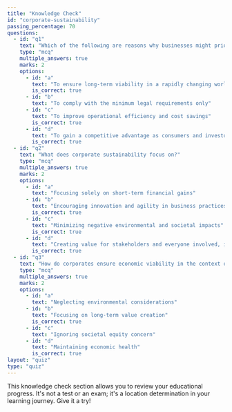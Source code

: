 ```yaml
---
title: "Knowledge Check"
id: "corporate-sustainability"
passing_percentage: 70
questions:
  - id: "q1"
    text: "Which of the following are reasons why businesses might prioritize corporate sustainability?"
    type: "mcq"
    multiple_answers: true
    marks: 2
    options:
      - id: "a"
        text: "To ensure long-term viability in a rapidly changing world"
        is_correct: true
      - id: "b"
        text: "To comply with the minimum legal requirements only"
      - id: "c"
        text: "To improve operational efficiency and cost savings"
        is_correct: true
      - id: "d"
        text: "To gain a competitive advantage as consumers and investors value sustainability more"
        is_correct: true
  - id: "q2"
    text: "What does corporate sustainability focus on?"
    type: "mcq"
    multiple_answers: true
    marks: 2
    options:
      - id: "a"
        text: "Focusing solely on short-term financial gains"
      - id: "b"
        text: "Encouraging innovation and agility in business practices"
        is_correct: true
      - id: "c"
        text: "Minimizing negative environmental and societal impacts"
        is_correct: true
      - id: "d"
        text: "Creating value for stakeholders and everyone involved, including the environment"
        is_correct: true
  - id: "q3"
    text: "How do corporates ensure economic viability in the context of sustainability?"
    type: "mcq"
    multiple_answers: true
    marks: 2
    options:
      - id: "a"
        text: "Neglecting environmental considerations"
      - id: "b"
        text: "Focusing on long-term value creation"
        is_correct: true
      - id: "c"
        text: "Ignoring societal equity concern"
      - id: "d"
        text: "Maintaining economic health"
        is_correct: true
layout: "quiz"
type: "quiz"
---
```

This knowledge check section allows you to review your educational progress. It's not a test or an exam; it's a location determination in your learning journey. Give it a try!
